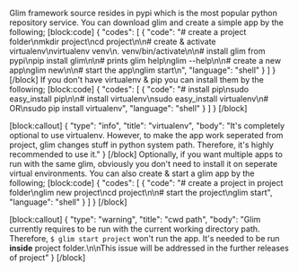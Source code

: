 Glim framework source resides in pypi which is the most popular python repository service. You can download glim and create a simple app by the following;
[block:code]
{
  "codes": [
    {
      "code": "# create a project folder\nmkdir project\ncd project\n\n# create & activate virtualenv\nvirtualenv venv\n. venv/bin/activate\n\n# install glim from pypi\npip install glim\n\n# prints glim help\nglim --help\n\n# create a new app\nglim new\n\n# start the app\nglim start\n",
      "language": "shell"
    }
  ]
}
[/block]
If you don't have virtualenv & pip you can install them by the following;
[block:code]
{
  "codes": [
    {
      "code": "# install pip\nsudo easy_install pip\n\n# install virtualenv\nsudo easy_install virtualenv\n# OR\nsudo pip install virtualenv",
      "language": "shell"
    }
  ]
}
[/block]

[block:callout]
{
  "type": "info",
  "title": "virtualenv",
  "body": "It's completely optional to use virtualenv. However, to make the app work seperated from project, glim changes stuff in python system path. Therefore, it's highly recommended to use it."
}
[/block]
Optionally, if you want multiple apps to run with the same glim, obviously you don't need to install it on seperate virtual environments. You can also create & start a glim app by the following;
[block:code]
{
  "codes": [
    {
      "code": "# create a project in project folder\nglim new project\ncd project\n\n# start the project\nglim start",
      "language": "shell"
    }
  ]
}
[/block]

[block:callout]
{
  "type": "warning",
  "title": "cwd path",
  "body": "Glim currently requires to be run with the current working directory path. Therefore, `$ glim start project` won't run the app. It's needed to be run **inside** project folder.\n\nThis issue will be addressed in the further releases of project"
}
[/block]